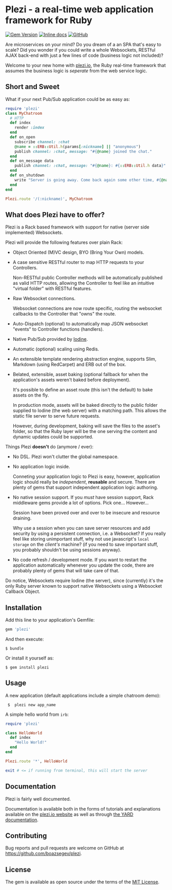 # Plezi - a real-time web application framework for Ruby

[![Gem Version](https://badge.fury.io/rb/plezi.svg)](https://badge.fury.io/rb/plezi)
[![Inline docs](http://inch-ci.org/github/boazsegev/plezi.svg?branch=master)](http://www.rubydoc.info/github/boazsegev/plezi/master/frames)
[![GitHub](https://img.shields.io/badge/GitHub-Open%20Source-blue.svg)](https://github.com/boazsegev/plezi)

Are microservices on your mind? Do you dream of a an SPA that's easy to scale? Did you wonder if you could write a whole Websockets, RESTful AJAX back-end with just a few lines of code (business logic not included)?

Welcome to your new home with [plezi.io](http://www.plezi.io), the Ruby real-time framework that assumes the business logic is *seperate* from the web service logic.

## Short and Sweet

What if your next Pub/Sub application could be as easy as:

```ruby
require 'plezi'
class MyChatroom
  # HTTP
  def index
    render :index
  end
  def on_open
    subscribe channel: :chat
    @name = ::ERB::Util.h(params[:nickname] || "anonymous")
    publish channel: :chat, message: "#{@name} joined the chat."
  end
  def on_message data
    publish channel: :chat, message: "#{@name}: #{::ERB::Util.h data}"
  end
  def on_shutdown
    write "Server is going away. Come back again some other time, #{@name}."
  end
end

Plezi.route '/(:nickname)', MyChatroom
```

## What does Plezi have to offer?

Plezi is a Rack based framework with support for native (server side implemented) Websockets.

Plezi will provide the following features over plain Rack:

* Object Oriented (M)VC design, BYO (Bring Your Own) models.

* A case sensitive RESTful router to map HTTP requests to your Controllers.

    Non-RESTful public Controller methods will be automatically published as valid HTTP routes, allowing the Controller to feel like an intuitive "virtual folder" with RESTful features.

* Raw Websocket connections.

    Websocket connections are now route specific, routing the websocket callbacks to the Controller that "owns" the route.

* Auto-Dispatch (optional) to automatically map JSON websocket "events" to Controller functions (handlers).

* Native Pub/Sub provided by [Iodine](https://github.com/boazsegev/iodine).

* Automatic (optional) scaling using Redis.

* An extensible template rendering abstraction engine, supports Slim, Markdown (using RedCarpet) and ERB out of the box.

* Belated, extensible, asset baking (optional fallback for when the application's assets weren't baked before deployment).

    It's possible to define an asset route (this isn't the default) to bake assets on the fly.

    In production mode, assets will be baked directly to the public folder supplied to Iodine (the web server) with a matching path. This allows the static file server to serve future requests.

    However, during development, baking will save the files to the asset's folder, so that the Ruby layer will be the one serving the content and dynamic updates could be supported.

Things Plezi **doesn't** do (anymore / ever):

* No DSL. Plezi won't clutter the global namespace.

* No application logic inside.

    Conneting your application logic to Plezi is easy, however, application logic should really be *independent*, **reusable** and secure. There are plenty of gems that support independent application logic authoring.

* No native session support. If you *must* have session support, Rack middleware gems provide a lot of options. Pick one... However...

    Session have been proved over and over to be insecure and resource draining.

    Why use a session when you can save server resources and add security by using a persistent connection, i.e. a Websocket? If you really feel like storing unimportant stuff, why not use javascript's `local storage` on the *client's* machine? (if you need to save important stuff, you probably shouldn't be using sessions anyway).

* No code refresh / development mode. If you want to restart the application automatically whenever you update the code, there are probably plenty of gems that will take care of that.

Do notice, Websockets require Iodine (the server), since (currently) it's the only Ruby server known to support native Websockets using a Websocket Callback Object.

## Installation

Add this line to your application's Gemfile:

```ruby
gem 'plezi'
```

And then execute:

    $ bundle

Or install it yourself as:

    $ gem install plezi

## Usage

A new application (default applications include a simple chatroom demo):

     $  plezi new app_name

A simple hello world from `irb`:

```ruby
require 'plezi'

class HelloWorld
  def index
    "Hello World!"
  end
end

Plezi.route '*', HelloWorld

exit # <= if running from terminal, this will start the server
```

## Documentation

Plezi is fairly well documented.

Documentation is available both in the forms of tutorials and explanations available on the [plezi.io website](http://www.plezi.io) as well as through [the YARD documentation](http://www.rubydoc.info/gems/plezi).

## Contributing

Bug reports and pull requests are welcome on GitHub at https://github.com/boazsegev/plezi.

## License

The gem is available as open source under the terms of the [MIT License](http://opensource.org/licenses/MIT).
